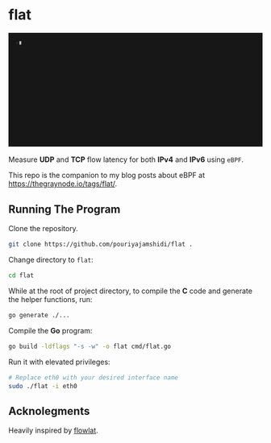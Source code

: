 # flat

![flat in action](.images/flat.gif)

Measure **UDP** and **TCP** flow latency for both **IPv4** and **IPv6** using `eBPF`.

This repo is the companion to my blog posts about eBPF at <https://thegraynode.io/tags/flat/>.

## Running The Program

Clone the repository.

```bash
git clone https://github.com/pouriyajamshidi/flat .
```

Change directory to `flat`:

```bash
cd flat
```

While at the root of project directory, to compile the **C** code and generate the helper functions, run:

```bash
go generate ./...
```

Compile the **Go** program:

```bash
go build -ldflags "-s -w" -o flat cmd/flat.go
```

Run it with elevated privileges:

```bash
# Replace eth0 with your desired interface name
sudo ./flat -i eth0
```

## Acknolegments

Heavily inspired by [flowlat](https://github.com/markpash/flowlat).
